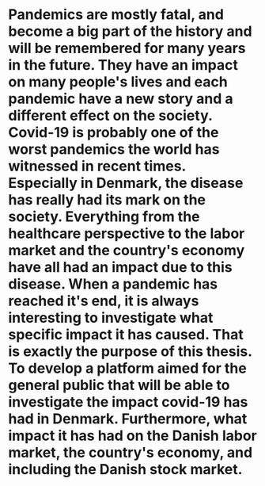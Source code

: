 # Pandemics are mostly fatal, and become a big part of the history and will be remembered for many years in the future. They have an impact on many people's lives and each pandemic have a new story and a different effect on the society. Covid-19 is probably one of the worst pandemics the world has witnessed in recent times. Especially in Denmark, the disease has really had its mark on the society. Everything from the healthcare perspective to the labor market and the country's economy have all had an impact due to this disease. When a pandemic has reached it's end, it is always interesting to investigate what specific impact it has caused. That is exactly the purpose of this thesis. To develop a platform aimed for the general public that will be able to  investigate the impact covid-19 has had in Denmark. Furthermore, what impact it has had on the Danish labor market, the country's economy, and including the Danish stock market. 
